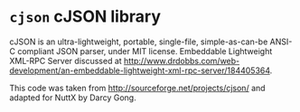 `cjson` cJSON library
=====================

cJSON is an ultra-lightweight, portable, single-file, simple-as-can-be
ANSI-C compliant JSON parser, under MIT license. Embeddable Lightweight
XML-RPC Server discussed at
<http://www.drdobbs.com/web-development/an-embeddable-lightweight-xml-rpc-server/184405364>.

This code was taken from <http://sourceforge.net/projects/cjson/> and
adapted for NuttX by Darcy Gong.
